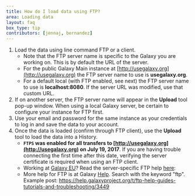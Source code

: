 ```yaml
---
title: How do I load data using FTP?
area: Loading data
layout: faq
box_type: tip
contributors: [jennaj, bernandez]
---
```


1. Load the data using line command FTP or a client.
    * Note that the FTP server name is specific to the Galaxy you are working on. This is by default the URL of the server.
    * For the public Galaxy Main instance at [http://usegalaxy.org](http://usegalaxy.org) the FTP server name to use is **usegalaxy.org**.
    * For a default local (with FTP enabled, see next) the FTP server name to use is **localhost:8080**. If the server URL was modified, use that custom URL.
2. If on another server, the FTP server name will appear in the **Upload** tool pop-up window. When using a local Galaxy server, be certain to configure your instance for FTP first.
3. Use your email and password for the same instance as your credentials to log in and save the data to your account.
4. Once the data is loaded (confirm through FTP client), use the **Upload** tool to load the data into a History.
   * **`FTPS` was enabled for all transfers to [http://usegalaxy.org](http://usegalaxy.org) on July 19, 2017**. If you are having trouble connecting the first      time after this date, verifying the server certificate is required when using an FTP client.
   * Working at [Galaxy EU](https://usegalaxy.eu)? Read the server-specific FTP help [here](https://galaxyproject.eu/ftp/):
   * More help for FTP is at Galaxy [Help](https://help.galaxyproject.org). Search with the keyword "ftp". Example post: https://help.galaxyproject.org/t/ftp-help-guides-tutorials-and-troubleshooting/3449
